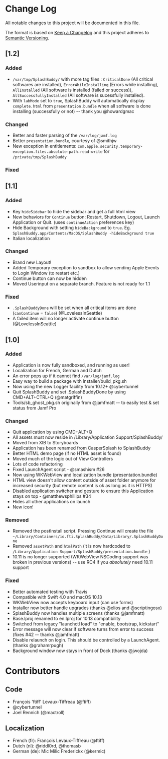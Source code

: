 # Change Log
All notable changes to this project will be documented in this file.

The format is based on [Keep a Changelog](http://keepachangelog.com/)
and this project adheres to [Semantic Versioning](http://semver.org/).


## [1.2]

### Added

* `/var/tmp/SplashBuddy/` with more tag files : `CriticalDone` (All critical softwares are installed), `ErrorWhileInstalling` (Errors while installing), `AllInstalled` (All software is installed (failed or success)), `AllSuccessfullyInstalled` (All software is sucessfully installed).
* With `labMode` set to `true`, SplashBuddy will automatically display `complete.html` from `presentation.bundle` when all software is done installing (successfully or not) -- thank you @howardgmac

### Changed

* Better and faster parsing of the `/var/log/jamf.log`
* Better `presentation.bundle`, courtesy of @smithjw
* New exception in entitlements: `com.apple.security.temporary-exception.files.absolute-path.read-write` for `/private/tmp/SplashBuddy`

### Fixed

## [1.1]

### Added

* Key `hideSidebar` to hide the sidebar and get a full html view
* New behaviors for `Continue` button: Restart, Shutdown, Logout, Launch Application or Quit. (uses `continueAction` preferences key)
* Hide Background with setting `hideBackground` to `true`. Eg. `SplashBuddy.app/Contents/MacOS/SplashBuddy -hideBackground true`
* Italian localization

### Changed
* Brand new Layout!
* Added Temporary exception to sandbox to allow sending Apple Events to Login Window (to restart etc.)
* Continue button can now be hidden
* Moved Userinput on a separate branch. Feature is not ready for 1.1

### Fixed
* `.SplashBuddyDone` will be set when all critical items are done (`canContinue` = `false`) (@LovelessInSeattle)
* A failed item will no longer activate continue button (@LovelessInSeattle)

## [1.0]

### Added

* Application is now fully sandboxed, and running as user!
* Localization for French, German and Dutch
* An error pops up if it cannot find `/var/log/jamf.log`
* Easy way to build a package with Installer/build_pkg.sh
* Now using the new Logger facility from 10.12+ @cybertunnel
* Quit SplashBuddy and set .SplashBuddyDone by using CMD+ALT+CTRL+Q (@matgriffin)
* Tools/sb_ghost_pkg.sh originally from @jamfmatt -- to easily test & set status from Jamf Pro

### Changed

* Quit application by using CMD+ALT+Q
* All assets must now reside in /Library/Application Support/SplashBuddy/
* Moved from XIB to Storyboards
* Application has been renamed from CasperSplash to SplashBuddy
* Better HTML demo page (if no HTML asset is found)
* Moved much of the logic out of View Controllers
* Lots of code refactoring
* Fixed LaunchAgent script - @smashism #26
* Now using WKWebView and localization bundle (presentation.bundle)
* HTML view doesn't allow content outside of asset folder anymore for increased security (but remote content is ok as long as it is HTTPS)
* Disabled application switcher and gesture to ensure this Application stays on top - @matthewsphillips #34
* Hides all other applications on launch
* New icon!

### Removed

* Removed the postInstall script. Pressing Continue will create the file `~/Library/Containers/io.fti.SplashBuddy/Data/Library/.SplashBuddyDone`
* Removed `assetPath` and `htmlPath` (it is now hardcoded to `/Library/Application Support/SplashBuddy/presentation.bundle` )
* 10.11 is no longer supported (WKWebView NSCoding support was broken in previous versions) -- use RC4 if you *absolutely* need 10.11 support

### Fixed

* Better automated testing with Travis
* Compatible with Swift 4.0 and macOS 10.13
* WKWebView now accepts keyboard input (can use forms)
* Installer now better handle upgrades (thanks @elios and @scriptingosx)
* SplashBuddy now handles multiple screens (thanks @jamfmatt)
* Base.lproj renamed to en.lproj for 10.13 compatibility
* Switched from legacy "launchctl load" to "enable, bootstrap, kickstart"
* Error message will now clear if software turns from error to success (fixes #42 -- thanks @jamfmatt)
* Disable relaunch on login. This should be controlled by a LaunchAgent. (thanks @grahamrpugh)
* Background window now stays in front of Dock (thanks @jwojda)

# Contributors

## Code

- François 'ftiff' Levaux-Tiffreau (@ftiff)
- @cybertunnel
- Joel Rennich (@mactroll)


## Localization

- French (fr): François Levaux-Tiffreau (@ftiff)
- Dutch (nl): @riddl0rd, @thomasb
- German (de): Mic Milic Frederickx (@kermic)


